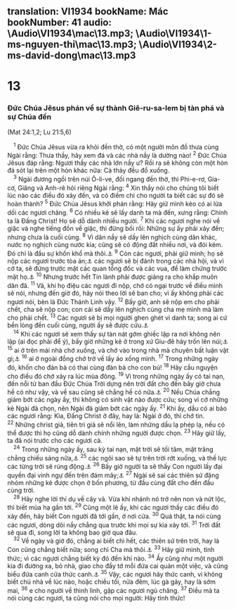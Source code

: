 translation: VI1934
bookName: Mác 
bookNumber: 41
audio: \Audio\VI1934\mac\13.mp3; \Audio\VI1934\1-ms-nguyen-thi\mac\13.mp3; \Audio\VI1934\2-ms-david-dong\mac\13.mp3
-------

<div class="title"><h1>13</h1><h3>Đức Chúa Jêsus phán về sự thành Giê-ru-sa-lem bị tàn phá và sự Chúa đến</h3><p>(Mat 24:1,2; Lu 21:5,6)</p></div>
<span class="verse mac_13_1"> <sup>1</sup> Đức Chúa Jêsus vừa ra khỏi đền thờ, có một người môn đồ thưa cùng Ngài rằng: Thưa thầy, hãy xem đá và các nhà nầy là dường nào! </span>
<span class="verse mac_13_2"><sup>2</sup> Đức Chúa Jêsus đáp rằng: Ngươi thấy các nhà lớn nầy ư? Rồi ra sẽ không còn một hòn đá sót lại trên một hòn khác nữa: Cả thảy đều đổ xuống. <br/></span>
<span class="verse mac_13_3"> <sup>3</sup> Ngài đương ngồi trên núi Ô-li-ve, đối ngang đền thờ, thì Phi-e-rơ, Gia-cơ, Giăng và Anh-rê hỏi riêng Ngài rằng: </span>
<span class="verse mac_13_4"><sup>4</sup> Xin thầy nói cho chúng tôi biết lúc nào các điều đó xảy đến, và có điềm chi cho người ta biết các sự đó sẽ hoàn thành? </span>
<span class="verse mac_13_5"><sup>5</sup> Đức Chúa Jêsus khởi phán rằng: Hãy giữ mình kẻo có ai lừa dối các ngươi chăng. </span>
<span class="verse mac_13_6"><sup>6</sup> Có nhiều kẻ sẽ lấy danh ta mà đến, xưng rằng: Chính ta là Đấng Christ! Họ sẽ dỗ dành nhiều người. </span>
<span class="verse mac_13_7"><sup>7</sup> Khi các ngươi nghe nói về giặc và nghe tiếng đồn về giặc, thì đừng bối rối: Những sự ấy phải xảy đến; nhưng chưa là cuối cùng. </span>
<span class="verse mac_13_8"><sup>8</sup> Vì dân nầy sẽ dấy lên nghịch cùng dân khác, nước nọ nghịch cùng nước kia; cũng sẽ có động đất nhiều nơi, và đói kém. Đó chỉ là đầu sự khốn khổ mà thôi.<a data-toggle="tooltip" data-placement="bottom" title="Nt: cơn đau chuyển bụng">⚓</a></span>
<span class="verse mac_13_9"><sup>9</sup> Còn các ngươi, phải giữ mình; họ sẽ nộp các ngươi trước tòa án;<a data-toggle="tooltip" data-placement="bottom" title="Nt: Hội đồng Cong luận">⚓</a> các ngươi sẽ bị đánh trong các nhà hội, và vì cớ ta, sẽ đứng trước mặt các quan tổng đốc và các vua, để làm chứng trước mặt họ.<a data-toggle="tooltip" data-placement="bottom" title="Mat 10:17-20; Lu 12:11-12">⚓</a></span>
<span class="verse mac_13_10"><sup>10</sup> Nhưng trước hết Tin lành phải được giảng ra cho khắp muôn dân đã. </span>
<span class="verse mac_13_11"><sup>11</sup> Vả, khi họ điệu các ngươi đi nộp, chớ có ngại trước về điều mình sẽ nói, nhưng đến giờ đó, hãy nói theo lời sẽ ban cho; vì ấy không phải các ngươi nói, bèn là Đức Thánh Linh vậy. </span>
<span class="verse mac_13_12"><sup>12</sup> Bấy giờ, anh sẽ nộp em cho phải chết, cha sẽ nộp con; con cái sẽ dấy lên nghịch cùng cha mẹ mình mà làm cho phải chết. </span>
<span class="verse mac_13_13"><sup>13</sup> Các ngươi sẽ bị mọi người ghen ghét vì danh ta; song ai cứ bền lòng đến cuối cùng, người ấy sẽ được cứu.<a data-toggle="tooltip" data-placement="bottom" title="Mat 10:22">⚓</a><br/></span>
<span class="verse mac_13_14"> <sup>14</sup> Khi các ngươi sẽ xem thấy sự tàn nát gớm ghiếc lập ra nơi không nên lập (ai đọc phải để ý), bấy giờ những kẻ ở trong xứ Giu-đê hãy trốn lên núi;<a data-toggle="tooltip" data-placement="bottom" title="Da 9:27; 11:31; 12:11 ">⚓</a></span>
<span class="verse mac_13_15"><sup>15</sup> ai ở trên mái nhà chớ xuống, và chớ vào trong nhà mà chuyên bất luận vật gì;<a data-toggle="tooltip" data-placement="bottom" title="Lu 17:31">⚓</a></span>
<span class="verse mac_13_16"><sup>16</sup> ai ở ngoài đồng chớ trở về lấy áo xống mình. </span>
<span class="verse mac_13_17"><sup>17</sup> Trong những ngày đó, khốn cho đàn bà có thai cùng đàn bà cho con bú! </span>
<span class="verse mac_13_18"><sup>18</sup> Hãy cầu nguyện cho điều đó chớ xảy ra lúc mùa đông. </span>
<span class="verse mac_13_19"><sup>19</sup> Vì trong những ngày ấy có tai nạn, đến nỗi từ ban đầu Đức Chúa Trời dựng nên trời đất cho đến bây giờ chưa hề có như vậy, và về sau cũng sẽ chẳng hề có nữa.<a data-toggle="tooltip" data-placement="bottom" title="Da 12:1; Kh 7:14">⚓</a></span>
<span class="verse mac_13_20"><sup>20</sup> Nếu Chúa chẳng giảm bớt các ngày ấy, thì không có sinh vật nào được cứu; song vì cớ những kẻ Ngài đã chọn, nên Ngài đã giảm bớt các ngày ấy. </span>
<span class="verse mac_13_21"><sup>21</sup> Khi ấy, dầu có ai bảo các ngươi rằng: Kìa, Đấng Christ ở đây, hay là: Ngài ở đó, thì chớ tin. </span>
<span class="verse mac_13_22"><sup>22</sup> Những christ giả, tiên tri giả sẽ nổi lên, làm những dấu lạ phép lạ, nếu có thể được thì họ cũng dỗ dành chính những người được chọn. </span>
<span class="verse mac_13_23"><sup>23</sup> Hãy giữ lấy, ta đã nói trước cho các ngươi cả. <br/></span>
<span class="verse mac_13_24"> <sup>24</sup> Trong những ngày ấy, sau kỳ tai nạn, mặt trời sẽ tối tăm, mặt trăng chẳng chiếu sáng nữa,<a data-toggle="tooltip" data-placement="bottom" title="Es 13:10; Gio 2:10,31; 3:15; Kh 6:12; Exe 32:7">⚓</a></span>
<span class="verse mac_13_25"><sup>25</sup> các ngôi sao sẽ tự trên trời rớt xuống, và thế lực các từng trời sẽ rúng động.<a data-toggle="tooltip" data-placement="bottom" title="Es 34:4; Kh 6:13; Gio 2:10">⚓</a></span>
<span class="verse mac_13_26"><sup>26</sup> Bấy giờ người ta sẽ thấy Con người lấy đại quyền đại vinh ngự đến trên đám mây;<a data-toggle="tooltip" data-placement="bottom" title="Da 7:13; Kh 1:7">⚓</a></span>
<span class="verse mac_13_27"><sup>27</sup> Ngài sẽ sai các thiên sứ đặng nhóm những kẻ được chọn ở bốn phương, từ đầu cùng đất cho đến đầu cùng trời. <br/></span>
<span class="verse mac_13_28"> <sup>28</sup> Hãy nghe lời thí dụ về cây vả. Vừa khi nhánh nó trở nên non và nứt lộc, thì biết mùa hạ gần tới. </span>
<span class="verse mac_13_29"><sup>29</sup> Cũng một lẽ ấy, khi các ngươi thấy các điều đó xảy đến, hãy biết Con người đã tới gần, ở nơi cửa. </span>
<span class="verse mac_13_30"><sup>30</sup> Quả thật, ta nói cùng các ngươi, dòng dõi nầy chẳng qua trước khi mọi sự kia xảy tới. </span>
<span class="verse mac_13_31"><sup>31</sup> Trời đất sẽ qua đi, song lời ta không bao giờ qua đâu. <br/></span>
<span class="verse mac_13_32"> <sup>32</sup> Về ngày và giờ đó, chẳng ai biết chi hết, các thiên sứ trên trời, hay là Con cũng chẳng biết nữa; song chỉ Cha mà thôi.<a data-toggle="tooltip" data-placement="bottom" title="Mat 24:36">⚓</a></span>
<span class="verse mac_13_33"><sup>33</sup> Hãy giữ mình, tỉnh thức; vì các ngươi chẳng biết kỳ đó đến khi nào. </span>
<span class="verse mac_13_34"><sup>34</sup> Ấy cũng như một người kia đi đường xa, bỏ nhà, giao cho đầy tớ mỗi đứa cai quản một việc, và cũng biểu đứa canh cửa thức canh.<a data-toggle="tooltip" data-placement="bottom" title="Lu 12:36-38">⚓</a></span>
<span class="verse mac_13_35"><sup>35</sup> Vậy, các ngươi hãy thức canh, vì không biết chủ nhà về lúc nào, hoặc chiều tối, nửa đêm, lúc gà gáy, hay là sớm mai, </span>
<span class="verse mac_13_36"><sup>36</sup> e cho người về thình lình, gặp các ngươi ngủ chăng. </span>
<span class="verse mac_13_37"><sup>37</sup> Điều mà ta nói cùng các ngươi, ta cũng nói cho mọi người: Hãy tỉnh thức! <br/></span>
